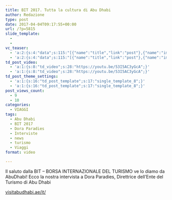 ```yaml
---
title: BIT 2017. Tutta la cultura di Abu Dhabi
author: Redazione
type: post
date: 2017-04-04T09:17:55+00:00
url: /?p=5815
slide_template:
  - 
  - 
vc_teaser:
  - 'a:2:{s:4:"data";s:115:"[{"name":"title","link":"post"},{"name":"image","image":"featured","link":"none"},{"name":"text","mode":"excerpt"}]";s:7:"bgcolor";s:0:"";}'
  - 'a:2:{s:4:"data";s:115:"[{"name":"title","link":"post"},{"name":"image","image":"featured","link":"none"},{"name":"text","mode":"excerpt"}]";s:7:"bgcolor";s:0:"";}'
td_post_video:
  - 'a:1:{s:8:"td_video";s:28:"https://youtu.be/53I5AC3yGcA";}'
  - 'a:1:{s:8:"td_video";s:28:"https://youtu.be/53I5AC3yGcA";}'
td_post_theme_settings:
  - 'a:1:{s:16:"td_post_template";s:17:"single_template_8";}'
  - 'a:1:{s:16:"td_post_template";s:17:"single_template_8";}'
post_views_count:
  - 9
  - 10
categories:
  - VIAGGI
tags:
  - Abu Dhabi
  - BIT 2017
  - Dora Paradies
  - Interviste
  - news
  - turismo
  - Viaggi
format: video

---
```

Il saluto dalla BIT &#8211; BORSA INTERNAZIONALE DEL TURISMO ve lo diamo da AbuDhabi! Ecco la nostra intervista a Dora Paradies, Direttrice dell&#8217;Ente del Turismo di Abu Dhabi

[visitabudhabi.ae/it/][1]

 [1]: https://visitabudhabi.ae/it/